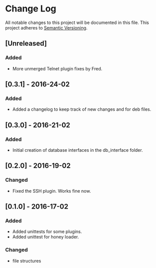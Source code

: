 
# Change Log
All notable changes to this project will be documented in this file.
This project adheres to [Semantic Versioning](http://semver.org/).

## [Unreleased]
### Added
- More unmerged Telnet plugin fixes by Fred.

## [0.3.1] - 2016-24-02
### Added
- Added a changelog to keep track of new changes and for deb files.

## [0.3.0] - 2016-21-02
### Added
- Initial creation of database interfaces in the db_interface folder.

## [0.2.0] - 2016-19-02
### Changed
- Fixed the SSH plugin. Works fine now.

## [0.1.0] - 2016-17-02
### Added
- Added unittests for some plugins.
- Added unittest for honey loader.

### Changed
- file structures
